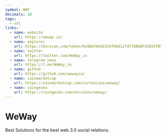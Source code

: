 ```yaml
---
symbol: WWY
decimals: 18
tags:
  - nft
links:
  - name: website
    url: https://weway.io/
  - name: explorer
    url: https://bscscan.com/token/0x9Ab70e92319f0b9127df78868Fd3655fB9f1E322
  - name: twitter
    url: https://twitter.com/WeWay_io
  - name: telegram_news
    url: https://t.me/WeWay_io
  - name: github
    url: https://github.com/wewayio/
  - name: coinmarketcap
    url: https://coinmarketcap.com/currencies/weway/
  - name: coingecko
    url: https://coingecko.com/en/coins/weway/
---
```


# WeWay

Best Solutions for the best web 3.0 social relations.
